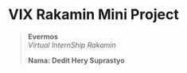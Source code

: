 # VIX Rakamin Mini Project

> **Evermos**<br>
> *Virtual InternShip Rakamin*
>
> **Nama: Dedit Hery Suprastyo**

